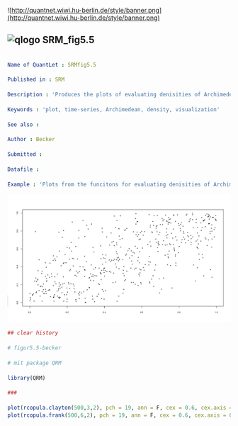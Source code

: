 
![http://quantnet.wiwi.hu-berlin.de/style/banner.png](http://quantnet.wiwi.hu-berlin.de/style/banner.png)

## ![qlogo](http://quantnet.wiwi.hu-berlin.de/graphics/quantlogo.png) **SRM_fig5.5**


```yaml

Name of QuantLet : SRMfig5.5

Published in : SRM

Description : 'Produces the plots of evaluating denisities of Archimedean copulae under (size=500, size of parameters=3, dimension=2) and (size=500, size of parameters=6, dimension=2).'

Keywords : 'plot, time-series, Archimedean, density, visualization'

See also : 

Author : Becker

Submitted :

Datafile : 

Example : 'Plots from the funcitons for evaluating denisities of Archimedean copulae.'

```

![Picture1](Becker_SRMfig5.5.png)

```R
## clear history

# figur5.5-becker

# mit package QRM

library(QRM)

###

plot(rcopula.clayton(500,3,2), pch = 19, ann = F, cex = 0.6, cex.axis = 0.6)
plot(rcopula.frank(500,6,2), pch = 19, ann = F, cex = 0.6, cex.axis = 0.6)

```
